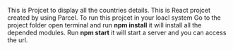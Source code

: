 This is Projcet to display all the countries details.
This is React projcet created by using Parcel.
To run this projcet in your loacl system
Go to the project folder open terminal and run <b>npm install</b> it will install all the depended modules.
Run <b>npm start</b> it will start a server and you can access the url.
